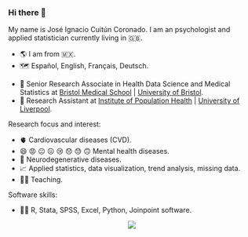 ### Hi there 👋

My name is José Ignacio Cuitún Coronado. I am an psychologist and applied statistician currently living in :uk:.

- :earth_americas: I am from :mexico:.
- :world_map: Español, English, Français, Deutsch.
<!--
- Psychology, B.S. | Applied Psychology in School Psychology, M.Sc. | Statistics, PG. Dip., [Universidad Autónoma de Yucatán, UADY](https://uady.mx/) | Social Statistics, PhD [University of Manchester](https://www.manchester.ac.uk/).
-->
- :round_pushpin: Senior Research Associate in Health Data Science and Medical Statistics at [Bristol Medical School](http://www.bristol.ac.uk/medical-school/) | [University of Bristol](https://www.bristol.ac.uk/).
- :round_pushpin: Research Assistant at [Institute of Population Health](https://www.liverpool.ac.uk/population-health/) | [University of Liverpool](https://www.liverpool.ac.uk/).

Research focus and interest:
- :anatomical_heart: Cardiovascular diseases (CVD).
- :smile: :rage: :neutral_face: :confounded: :cry: :disappointed: :sweat: :upside_down_face: Mental health diseases.
- :brain: Neurodegenerative diseases.
- :chart_with_upwards_trend: Applied statistics, data visualization, trend analysis, missing data.
- :man_teacher: Teaching.

Software skills:
- :man_technologist: R, Stata, SPSS, Excel, Python, Joinpoint software.

<p align="center">
  <a href="https://skillicons.dev">
    <img src="https://skillicons.dev/icons?i=r,vscode,py" />
  </a>
</p>

<!--
[![My Skills](https://skills.thijs.gg/icons?i=r,py,vscode&theme=dark)](https://skills.thijs.gg)
-->
<!--
**josephignace/josephignace** is a ✨ _special_ ✨ repository because its `README.md` (this file) appears on your GitHub profile.

Here are some ideas to get you started:

- 🔭 I’m currently working on ...
- 🌱 I’m currently learning ...
- 👯 I’m looking to collaborate on ...
- 🤔 I’m looking for help with ...
- 💬 Ask me about ...
- 📫 How to reach me: ...
- 😄 Pronouns: ...
- ⚡ Fun fact: ...
- Links: https://github.com/tandpfun/skill-icons?ref=reactjsexample.com#icons-list
- https://github.com/tandpfun/skill-icons#icons-list
https://github.com/ikatyang/emoji-cheat-sheet/blob/master/README.md#smileys--emotion
-->
